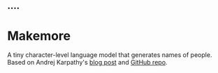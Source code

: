 ## ....
# Makemore
A tiny character-level language model that generates names of people.
Based on Andrej Karpathy's [blog post](https://karpathy.github.io/2023/01/30/makemore/) and [GitHub repo](https://github.com/karpathy/makemore).

